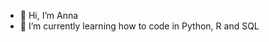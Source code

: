 - 👋 Hi, I’m Anna
- 🌱 I’m currently learning how to code in Python, R and SQL


<!---
Anna-Roman/Anna-Roman is a ✨ special ✨ repository because its `README.md` (this file) appears on your GitHub profile.
You can click the Preview link to take a look at your changes.
--->
